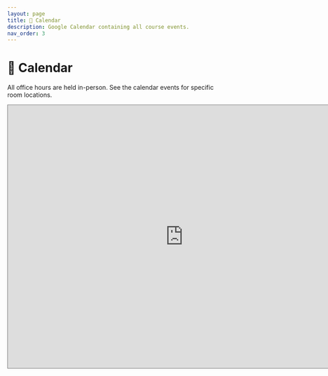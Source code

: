 ```yaml
---
layout: page
title: 📆 Calendar
description: Google Calendar containing all course events.
nav_order: 3
---
```


# 📆 Calendar

All office hours are held in-person. See the calendar events for specific room locations.

<iframe src="https://calendar.google.com/calendar/embed?height=600&wkst=1&bgcolor=%23ffffff&ctz=America%2FLos_Angeles&mode=WEEK&showTitle=0&showPrint=0&showCalendars=1&src=Y19kMTRmNWFjMjA3MDA4YTNiZGJiODk2OWJiYzJjZDcwNzVjMjc4ODU4ODA0M2M2YzFlNzhjNmYzOWVjZGMyMTU4QGdyb3VwLmNhbGVuZGFyLmdvb2dsZS5jb20&src=Y183MDRlMjYxZTlkY2Q4NGVmOTEzZjczZDgwZmE4NWZlOTJkYmNlYjcyZjA4NWYxNWEyM2I5MzYxNjY1OTE0ZmI5QGdyb3VwLmNhbGVuZGFyLmdvb2dsZS5jb20&src=Y19mODgxOWIwMGZkMTk1N2E2MzMwZjg0NGQ2MDBmNjI5ZTYxMGQwMmUyYzBlOWFhOTBiMzE5OGUzNWZjY2I4YTgzQGdyb3VwLmNhbGVuZGFyLmdvb2dsZS5jb20&color=%234285F4&color=%23F4511E&color=%238E24AA" style="border:solid 1px #777" width="800" height="600" frameborder="0" scrolling="no"></iframe>